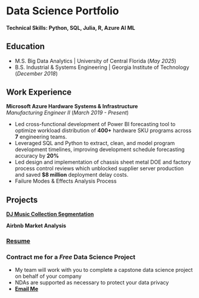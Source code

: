 
# Data Science Portfolio 

#### Technical Skills: Python, SQL, Julia, R, Azure AI ML

## Education
- M.S. Big Data Analytics | University of Central Florida (_May 2025_)
- B.S. Industrial & Systems Engineering | Georgia Institute of Technology (_December 2018_)

## Work Experience  

**Microsoft Azure Hardware Systems & Infrastructure**  
_Manufacturing Engineer II_ (_March 2019 - Present_)
- Led cross-functional development of Power BI forecasting tool to optimize workload distribution of **400+** hardware SKU programs across **7** engineering teams.
- Leveraged SQL and Python to extract, clean, and model program development timelines, improving development schedule forecasting accuracy by **20%** 
- Led design and implementation of chassis sheet metal DOE and factory process control reviews which unblocked supplier server production and saved **$8 million** deployment delay costs. 
- Failure Modes & Effects Analysis Process

## Projects 
**[DJ Music Collection Segmentation](https://github.com/theafronautz/Music_Library_Clustering/tree/main)**  

**Airbnb Market Analysis** 

### [Resume](https://github.com/theafronautz/DS_portfolio/blob/main/Frank%20Johnson%20Resume%20-%20Fall%2024.docx)

### Contract me for a _Free_ Data Science Project  
- My team will work with you to complete a capstone data science project on behalf of your company
- NDAs are supported as necessary to protect your data privacy  
- **[Email Me](mailto:fjohnson199517@outlook.com)**
